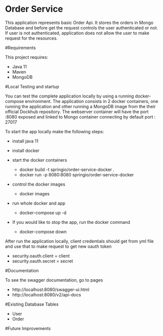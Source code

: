 # Order Service

This application represents basic Order Api. It stores the orders in Mongo Database and 
before get the request controls the user authenticated or not. If user is not authenticated, 
application does not allow the user to make request for the resources.

#Requirements

This project requires:

* Java 11
* Maven 
* MongoDB

#Local Testing and startup

You can test the complete application locally by using a running docker-compose environment.
  The application consists in 2 docker containers, one running the application and other running a MongoDB image from the their official Dockhub repository.
  The webserver container will have the port :8080 exposed and linked to Mongo container connecting by default port : 27017

To start the app locally make the following steps:

* install java 11
* install docker
* start the docker containers
    * docker build -t springio/order-service-docker .
    * docker run -p 8080:8080 springio/order-service-docker
* control the docker images
    * docker images
* run whole docker and app
    * docker-compose up -d
    
* If you would like to stop the app, run the docker command
    * docker-compose down
    
After run the application locally, client credentials should get from yml file 
and use that to make request to get new oauth token
* security.oauth.client = client
* security.oauth.secret = secret
    
    
#Documentation

To see the swagger documentation, go to pages
* http://localhost:8080/swagger-ui.html
* http://localhost:8080/v2/api-docs

#Existing Database Tables

* User
* Order

#Future Improvements